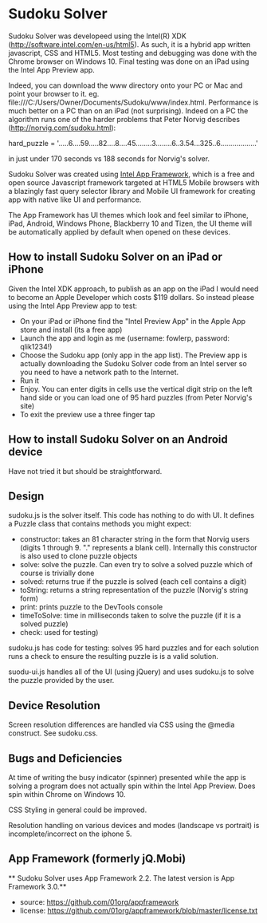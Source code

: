Sudoku Solver
=============

Sudoku Solver was developeed using the Intel(R) XDK (http://software.intel.com/en-us/html5). As such, it is a hybrid app written javascript, CSS and HTML5.
Most testing and debugging was done with the Chrome browser on Windows 10. Final testing was done on an iPad using the Intel App Preview app.

Indeed, you can download the www directory onto your PC or Mac and point your browser to it. eg. file:///C:/Users/Owner/Documents/Sudoku/www/index.html.
Performance is much better on a PC than on an iPad (not surprising). Indeed on a PC the algorithm runs one of the harder problems that 
Peter Norvig describes (http://norvig.com/sudoku.html):

hard_puzzle = '.....6....59.....82....8....45........3........6..3.54...325..6..................'

in just under 170 seconds vs 188 seconds for Norvig's solver.

Sudoku Solver was created using [Intel App Framework](https://github.com/01org/appframework), which is a free and open source Javascript framework targeted at 
HTML5 Mobile browsers with a blazingly fast query selector library and Mobile UI framework for creating app with native like UI and performance.

The App Framework has UI themes which look and feel similar to iPhone, iPad, Android, Windows Phone, Blackberry 10 and Tizen, the UI theme will be 
automatically applied by default when opened on these devices. 

How to install Sudoku Solver on an iPad or iPhone
-------------------------------------------------
 
Given the Intel XDK approach, to publish as an app on the iPad I would need to become an Apple Developer which costs $119 dollars. So instead please using the
Intel App Preview app to test:

- On your iPad or iPhone find the "Intel Preview App" in the Apple App store and install (its a free app)
- Launch the app and login as me (username: fowlerp, password: qlik1234!)
- Choose the Sudoku app (only app in the app list). The Preview app is actually downloading the Sudoku Solver code from an Intel server so you need to have a network path to the Internet.
- Run it 
- Enjoy. You can enter digits in cells use the vertical digit strip on the left hand side or you can load one of 95 hard puzzles (from Peter Norvig's site)
- To exit the preview use a three finger tap

How to install Sudoku Solver on an Android device
-------------------------------------------------

Have not tried it but should be straightforward.

Design
------

sudoku.js is the solver itself. This code has nothing to do with UI. It defines a Puzzle class that contains methods you might expect: 

- constructor: takes an 81 character string in the form that Norvig users (digits 1 through 9. "." represents a blank cell). Internally this constructor is also used to clone puzzle objects
- solve: solve the puzzle. Can even try to solve a solved puzzle which of course is trivially done
- solved: returns true if the puzzle is solved (each cell contains a digit)
- toString: returns a string representation of the puzzle (Norvig's string form)
- print: prints puzzle to the DevTools console
- timeToSolve: time in milliseconds taken to solve the puzzle (if it is a solved puzzle) 
- check: used for testing)

sudoku.js has code for testing: solves 95 hard puzzles and for each solution runs a check to ensure the resulting puzzle is
is a valid solution.

suodu-ui.js handles all of the UI (using jQuery) and uses sudoku.js to solve the puzzle provided by the user.

Device Resolution
-----------------

Screen resolution differences are handled via CSS using the @media construct. See sudoku.css.

Bugs and Deficiencies
---------------------

At time of writing the busy indicator (spinner) presented while the app is solving a program does not actually spin within the Intel App Preview.
Does spin within Chrome on Windows 10.

CSS Styling in general could be improved. 

Resolution handling on various devices and modes (landscape vs portrait) is incomplete/incorrect on the iphone 5.

App Framework (formerly jQ.Mobi)
-----------------------------------------------------------------------------
** Sudoku Solver uses App Framework 2.2. The latest version is App Framework 3.0.**

* source:  https://github.com/01org/appframework
* license: https://github.com/01org/appframework/blob/master/license.txt


